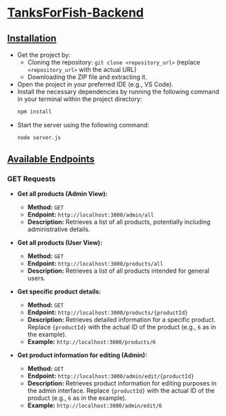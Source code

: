 # <ins>TanksForFish-Backend</ins>

## <ins>Installation</ins>

* Get the project by:
    * Cloning the repository: `git clone <repository_url>` (replace `<repository_url>` with the actual URL)
    * Downloading the ZIP file and extracting it.
* Open the project in your preferred IDE (e.g., VS Code).
* Install the necessary dependencies by running the following command in your terminal within the project directory:
    ```bash
    npm install
    ```
* Start the server using the following command:
    ```bash
    node server.js
    ```

## <ins>Available Endpoints</ins>

### GET Requests

* **Get all products (Admin View):**
    * **Method:** `GET`
    * **Endpoint:** `http://localhost:3000/admin/all`
    * **Description:** Retrieves a list of all products, potentially including administrative details.

* **Get all products (User View):**
    * **Method:** `GET`
    * **Endpoint:** `http://localhost:3000/products/all`
    * **Description:** Retrieves a list of all products intended for general users.

* **Get specific product details:**
    * **Method:** `GET`
    * **Endpoint:** `http://localhost:3000/products/{productId}`
    * **Description:** Retrieves detailed information for a specific product. Replace `{productId}` with the actual ID of the product (e.g., `6` as in the example).
    * **Example:** `http://localhost:3000/products/6`

* **Get product information for editing (Admin):**
    * **Method:** `GET`
    * **Endpoint:** `http://localhost:3000/admin/edit/{productId}`
    * **Description:** Retrieves product information for editing purposes in the admin interface. Replace `{productId}` with the actual ID of the product (e.g., `6` as in the example).
    * **Example:** `http://localhost:3000/admin/edit/6`

